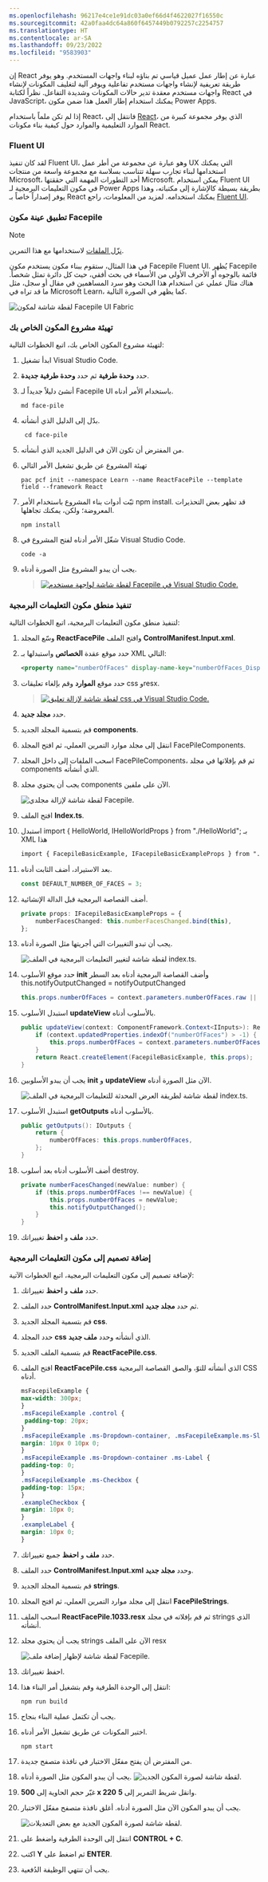 ```yaml
---
ms.openlocfilehash: 96217e4ce1e91dc03a0ef66d4f4622027f16550c
ms.sourcegitcommit: 42a0faa4dc64a860f6457449b0792257c2254757
ms.translationtype: HT
ms.contentlocale: ar-SA
ms.lasthandoff: 09/23/2022
ms.locfileid: "9583903"
---
```

إن React عبارة عن إطار عمل عميل قياسي تم بناؤه لبناء واجهات المستخدم. وهو يوفر طريقة تعريفية لإنشاء واجهات مستخدم تفاعلية ويوفر آلية لتغليف المكونات لإنشاء واجهات مستخدم معقدة تدير حالات المكونات وشديدة التفاعل. نظراً لكتابة React في JavaScript، يمكنك استخدام إطار العمل هذا ضمن مكون Power Apps.

إذا لم تكن ملماً باستخدام React، فانتقل إلى [React](https://reactjs.org/?azure-portal=true)، الذي يوفر مجموعة كبيرة من الموارد التعليمية والموارد حول كيفية بناء مكونات React.

### <a name="fluent-ui"></a>Fluent UI

لقد كان تنفيذ Fluent UI، وهو عبارة عن مجموعة من أطر عمل UX التي يمكنك استخدامها لبناء تجارب سهلة تتناسب بسلاسة مع مجموعة واسعة من منتجات Microsoft، أحد التطورات المهمة التي حققتها Microsoft. يمكن استخدام Fluent UI في مكون التعليمات البرمجية لـ Power Apps بطريقة بسيطة كالإشارة إلى مكتباته، وهذا يوفر إصداراً خاصاً بـ React يمكنك استخدامه. لمزيد من المعلومات، راجع [Fluent UI](https://www.microsoft.com/design/fluent/#/).

### <a name="implement-a-sample-facepile-component"></a>تطبيق عينة مكون Facepile

> [!NOTE]
> [نزّل الملفات](https://github.com/MicrosoftDocs/mslearn-developer-tools-power-platform/raw/master/power-apps-component-framework/FacePileComponent.zip) لاستخدامها مع هذا التمرين.

في هذا المثال، ستقوم ببناء مكون يستخدم مكون Facepile Fluent UI. يُظهر Facepile قائمة بالوجوه أو الأحرف الأولى من الأسماء في بحث أفقي، حيث كل دائرة تمثل شخصاً.
هناك مثال عملي عن استخدام هذا البحث وهو سرد المساهمين في مقال أو سجل، مثل ما قد تراه في Microsoft Learn، كما يظهر في الصورة التالية.


![لقطة شاشة لمكون Facepile UI Fabric](../media/facepile.png)

### <a name="initialize-your-components-project"></a>تهيئة مشروع المكون الخاص بك
لتهيئة مشروع المكون الخاص بك، اتبع الخطوات التالية:

1.  ابدأ تشغيل Visual Studio Code.

2.  حدد **وحدة طرفية** ثم حدد **وحدة طرفية جديدة**.

3.  أنشئ دليلاً جديداً لـ Facepile UI باستخدام الأمر أدناه.‬

    ```console
    md face-pile
    ```
4.  بدّل إلى الدليل الذي أنشأته.

    ```console
     cd face-pile
    ```
5.  من المفترض أن تكون الآن في الدليل الجديد الذي أنشأته.

1. تهيئة المشروع عن طريق تشغيل الأمر التالي
    ```console
    pac pcf init --namespace Learn --name ReactFacePile --template field --framework React
    ```
7.  ثبّت أدوات بناء المشروع باستخدام الأمر npm install. قد تظهر بعض التحذيرات المعروضة؛ ولكن، يمكنك تجاهلها.

    ```console
    npm install
    ```
8. شغّل الأمر أدناه لفتح المشروع في Visual Studio Code.
    ```console
    code -a
    ```
9.  يجب أن يبدو المشروع مثل الصورة أدناه.

    >[![لقطة شاشة لواجهة مستخدم Facepile في Visual Studio Code.](../media/facepile-structure.png)](../media/facepile-structure.png#lightbox)

### <a name="implement-your-code-components-logic"></a>تنفيذ منطق مكون التعليمات البرمجية
لتنفيذ منطق مكون التعليمات البرمجية، اتبع الخطوات التالية:

1. وسّع المجلد **ReactFacePile** وافتح الملف **ControlManifest.Input.xml**.

1. حدد موقع عقدة **الخصائص** واستبدلها بـ XML التالي:

    ```xml
    <property name="numberOfFaces" display-name-key="numberOfFaces_Display_Key" description-key="numberOfFaces_Desc_Key" of-type="Whole.None" usage="bound" required="false" />
    ```

3. حدد موقع **الموارد** وقم بإلغاء تعليقات css وresx.

   >[![لقطة شاشة لإزالة تعليق css في Visual Studio Code.](../media/remove-comment.png)](../media/remove-comment.png#lightbox)

4. حدد **مجلد جديد**.
1. قم بتسمية المجلد الجديد **components**.
6.  انتقل إلى مجلد موارد التمرين العملي، ثم افتح المجلد FacePileComponents.
7.  اسحب الملفات إلى داخل المجلد FacePileComponents، ثم قم بإفلاتها في مجلد components الذي أنشأته.
8.  يجب أن يحتوي مجلد components الآن على ملفين.

    ![لقطة شاشة لإزالة مجلدي Facepile.](../media/two-facepile-folders.png)

9.  افتح الملف **Index.ts**.
10. استبدل import { HelloWorld, IHelloWorldProps } from "./HelloWorld"; بـ XML هذا
    ```xml
    import { FacepileBasicExample, IFacepileBasicExampleProps } from "./components/Facepile" ;
    ```

12. بعد الاستيراد، أضف الثابت أدناه.

    ```ts
    const DEFAULT_NUMBER_OF_FACES = 3;
    ```

13. أضف القصاصة البرمجية قبل الدالة الإنشائية.
    ```ts
    private props: IFacepileBasicExampleProps = {
        numberFacesChanged: this.numberFacesChanged.bind(this),
    };
    ```

14. يجب أن تبدو التغييرات التي أجريتها مثل الصورة أدناه.


    ![لقطة شاشة لتغيير التعليمات البرمجية في الملف index.ts.](../media/index-updates.png)

15. حدد موقع الأسلوب **init** وأضف القصاصة البرمجية أدناه بعد السطر this.notifyOutputChanged = notifyOutputChanged

    ```csharp
    this.props.numberOfFaces = context.parameters.numberOfFaces.raw || DEFAULT_NUMBER_OF_FACES;
    ```

16. استبدل الأسلوب **updateView** بالأسلوب أدناه.

    ```csharp
    public updateView(context: ComponentFramework.Context<IInputs>): React.ReactElement {
        if (context.updatedProperties.indexOf("numberOfFaces") > -1) {
            this.props.numberOfFaces = context.parameters.numberOfFaces.raw || DEFAULT_NUMBER_OF_FACES;
        }
        return React.createElement(FacepileBasicExample, this.props);
    }
    ```

17. يجب أن يبدو الأسلوبين **init** و **updateView** الآن مثل الصورة أدناه.

    ![لقطة شاشة لطريقة العرض المحدثة للتعليمات البرمجية في الملف index.ts.](../media/update-view.png)

18. استبدل الأسلوب **getOutputs‎** بالأسلوب أدناه.

    ```csharp
    public getOutputs(): IOutputs {
        return {
            numberOfFaces: this.props.numberOfFaces,
        };
    }
    ```

19. أضف الأسلوب أدناه بعد أسلوب destroy.

    ```csharp
    private numberFacesChanged(newValue: number) {
        if (this.props.numberOfFaces !== newValue) {
            this.props.numberOfFaces = newValue;
            this.notifyOutputChanged();
        }
    }
    ```

20. حدد **ملف** و **احفظ** تغييراتك.

### <a name="add-styling-to-your-code-component"></a>إضافة تصميم إلى مكون التعليمات البرمجية‬
لإضافة تصميم إلى مكون التعليمات البرمجية‬، اتبع الخطوات الآتية:

1.  حدد **ملف** و **احفظ** تغييراتك.

2.  حدد الملف **ControlManifest.Input.xml** ثم حدد **مجلد جديد**.

3.  قم بتسمية المجلد الجديد **css**.
4.  حدد المجلد **css** الذي أنشأته وحدد **ملف جديد**.
5.  قم بتسمية الملف الجديد **ReactFacePile.css**.
6.  افتح الملف **ReactFacePile.css** الذي أنشأته للتوّ، والصق القصاصة البرمجية CSS أدناه.

    ```css
    msFacepileExample {
    max-width: 300px;
    }
    .msFacepileExample .control {
     padding-top: 20px;
    }
    .msFacepileExample .ms-Dropdown-container, .msFacepileExample.ms-Slider {
    margin: 10px 0 10px 0;
    }
    .msFacepileExample .ms-Dropdown-container .ms-Label {
    padding-top: 0;
    }
    .msFacepileExample .ms-Checkbox {
    padding-top: 15px;
    }
    .exampleCheckbox {
    margin: 10px 0;
    }
    .exampleLabel {
    margin: 10px 0;
    }
    ```
7. حدد **ملف** و **احفظ** جميع تغييراتك.
8. حدد الملف **ControlManifest.Input.xml** وحدد **مجلد جديد**.
9. قم بتسمية المجلد الجديد **strings**.
10. انتقل إلى مجلد موارد التمرين العملي، ثم افتح المجلد **FacePileStrings**.
11. اسحب الملف **ReactFacePile.1033.resx** ثم قم بإفلاته في مجلد strings الذي أنشأته.
12. يجب أن يحتوي مجلد strings الآن على الملف resx

    ![لقطة شاشة لإظهار إضافة ملف Facepile.](../media/react-1033-file.png)
13. احفظ تغييراتك.
14. انتقل إلى الوحدة الطرفية وقم بتشغيل أمر البناء هذا:

    ```console
    npm run build
    ```

15. يجب أن تكتمل عملية البناء بنجاح.
16. اختبر المكونات عن طريق تشغيل الأمر أدناه.

    ```console
    npm start
    ```
17. من المفترض أن يفتح مفعّل الاختبار في نافذة متصفح جديدة.
18. يجب أن يبدو المكون مثل الصورة أدناه.
   ![لقطة شاشة لصورة المكون الجديد.](../media/component-image.png)

19. غيّر حجم الحاوية إلى **500 x 220** وانقل شريط التمرير إلى **5**.
20. يجب أن يبدو المكون الآن مثل الصورة أدناه. أغلق نافذة متصفح مفعّل الاختبار.

    ![لقطة شاشة لصورة المكون الجديد مع بعض التعديلات.](../media/react-component-adjust.png)

21. انتقل إلى الوحدة الطرفية واضغط على **CONTROL + C**.
22. اكتب **Y** ثم اضغط على **ENTER**.
23. يجب أن تنتهي الوظيفة الدُفعية.
